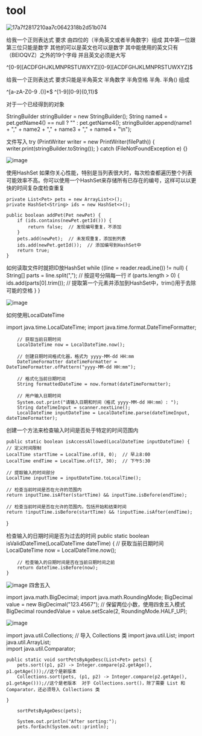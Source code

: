 # tool
![17a7f2817210aa7c0642318b2d51b074](https://github.com/user-attachments/assets/1404ac6b-ac85-4f2e-bbff-6f2f845de6b1)

给我一个正则表达式 要求 由四位的（半角英文或者半角数字）组成  其中第一位跟第三位只能是数字  其他的可以是英文也可以是数字  其中能使用的英文只有（BEIOQVZ）之外的19个字母 并且英文必须是大写

^[0-9][ACDFGHJKLMNPRSTUWXYZ][0-9][ACDFGHJKLMNPRSTUWXYZ]$

给我一个正则表达式 要求只能是半角英文 半角数字 半角空格 半角. 半角() 组成

^[a-zA-Z0-9 .()]*$
^[1-9][0-9]{0,11}$


对于一个已经得到的对象

StringBuilder stringBuilder = new StringBuilder();
String name4 = pet.getName4() == null ? "" : pet.getName4();
stringBuilder.append(name1 + "," + name2 + "," + name3 + "," + name4 + "\n");


文件写入
 try (PrintWriter writer = new PrintWriter(filePath)) {
            writer.print(stringBuilder.toString());
        } catch (FileNotFoundException e) {}

![image](https://github.com/user-attachments/assets/98630cec-1259-4396-820e-76958e1f5934)

使用HashSet
如果你关心性能，特别是当列表很大时，每次检查都遍历整个列表可能效率不高。你可以使用一个HashSet来存储所有已存在的编号，这样可以以更快的时间复杂度检查重复

    private List<Pet> pets = new ArrayList<>();
    private HashSet<String> ids = new HashSet<>();

    public boolean addPet(Pet newPet) {
        if (ids.contains(newPet.getId())) {
            return false;  // 发现编号重复，不添加
        }
        pets.add(newPet);  // 未发现重复，添加到列表
        ids.add(newPet.getId());  // 添加编号到HashSet中
        return true;
    }


如何读取文件时就把ID放HashSet 
            while ((line = reader.readLine()) != null) {
                String[] parts = line.split(","); // 按逗号分隔每一行
                if (parts.length > 0) {
                    ids.add(parts[0].trim()); // 提取第一个元素并添加到HashSet中，trim()用于去除可能的空格
                }
            }

![image](https://github.com/user-attachments/assets/b4e39dc6-c138-4c49-86af-226b05fe441d)

如何使用LocalDateTime

import java.time.LocalDateTime;
import java.time.format.DateTimeFormatter;

        // 获取当前日期时间
        LocalDateTime now = LocalDateTime.now();

        // 创建日期时间格式化器，格式为 yyyy-MM-dd HH:mm
        DateTimeFormatter dateTimeFormatter = DateTimeFormatter.ofPattern("yyyy-MM-dd HH:mm");

        // 格式化当前日期时间
        String formattedDateTime = now.format(dateTimeFormatter);

        // 用户输入日期时间
        System.out.print("请输入日期和时间（格式 yyyy-MM-dd HH:mm）: ");
        String dateTimeInput = scanner.nextLine();
        LocalDateTime inputDateTime = LocalDateTime.parse(dateTimeInput, dateTimeFormatter);
    
创建一个方法来检查输入时间是否处于特定的时间范围内

    public static boolean isAccessAllowed(LocalDateTime inputDateTime) {
    // 定义时间限制
    LocalTime startTime = LocalTime.of(8, 0);  // 早上8:00
    LocalTime endTime = LocalTime.of(17, 30);  // 下午5:30

    // 提取输入的时间部分
    LocalTime inputTime = inputDateTime.toLocalTime();

    // 检查当前时间是否在允许的范围内
    return inputTime.isAfter(startTime) && inputTime.isBefore(endTime);

    // 检查当前时间是否在允许的范围内，包括开始和结束时间
    return !inputTime.isBefore(startTime) && !inputTime.isAfter(endTime);
}

    
检查输入的日期时间是否为过去的时间
        public static boolean isValidDateTime(LocalDateTime dateTime) {
        // 获取当前日期时间
        LocalDateTime now = LocalDateTime.now();

        // 检查输入的日期时间是否在当前日期时间之前
        return dateTime.isBefore(now);
    }
    
![image](https://github.com/user-attachments/assets/87c1e132-5fd7-4039-9f94-a466ceeb933c)
四舍五入

import java.math.BigDecimal;
import java.math.RoundingMode;
        BigDecimal value = new BigDecimal("123.4567");
        // 保留两位小数，使用四舍五入模式
        BigDecimal roundedValue = value.setScale(2, RoundingMode.HALF_UP);

 ![image](https://github.com/user-attachments/assets/21a67556-8bd7-4552-890f-178250d8c9bb)

import java.util.Collections;  // 导入 Collections 类
import java.util.List;
import java.util.ArrayList;  
import java.util.Comparator; 
       
    public static void sortPetsByAgeDesc(List<Pet> pets) {
        pets.sort((p1, p2) -> Integer.compare(p2.getAge(), p1.getAge()));//这个是新版本 
        Collections.sort(pets, (p1, p2) -> Integer.compare(p2.getAge(), p1.getAge()));//这个是老版本  对于 Collections.sort()，除了需要 List 和 Comparator，还必须导入 Collections 类

    }
        
        sortPetsByAgeDesc(pets);

        System.out.println("After sorting:");
        pets.forEach(System.out::println);
    
